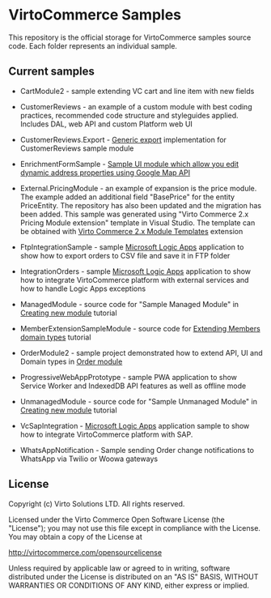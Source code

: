 # VirtoCommerce Samples

This repository is the official storage for VirtoCommerce samples source code. Each folder represents an individual sample.

## Current samples

* CartModule2 - sample extending VC cart and line item with new fields

* CustomerReviews - an example of a custom module with best coding practices, recommended code structure and styleguides applied. Includes DAL, web API and custom Platform web UI

* CustomerReviews.Export - [Generic export](https://github.com/VirtoCommerce/vc-module-export) implementation for CustomerReviews sample module

* EnrichmentFormSample - [Sample UI module which allow you edit dynamic address properties using Google Map API](/EnrichmentFormSample/Readme.md)

* External.PricingModule - an example of expansion is the price module. The example added an additional field "BasePrice" for the entity PriceEntity. The repository has also been updated and the migration has been added. This sample was generated using "Virto Commerce 2.x Pricing Module extension" template in Visual Studio. The template can be obtained with [Virto Commerce 2.x Module Templates](https://marketplace.visualstudio.com/items?itemName=Virto-Commerce.VirtoCommerceModuleTemplates) extension

* FtpIntegrationSample - sample [Microsoft Logic Apps](https://azure.microsoft.com/en-us/services/logic-apps/) application to show how to export orders to CSV file and save it in FTP folder

* IntegrationOrders - sample [Microsoft Logic Apps](https://azure.microsoft.com/en-us/services/logic-apps/) application to show how to integrate VirtoCommerce platform with external services and how to handle Logic Apps exceptions

* ManagedModule - source code for "Sample Managed Module" in [Creating new module](https://virtocommerce.com/docs/vc2devguide/working-with-platform-manager/extending-functionality/creating-new-module) tutorial

* MemberExtensionSampleModule - source code for [Extending Members domain types](https://virtocommerce.com/docs/vc2devguide/extending-commerce/extending-members-domain-types) tutorial

* OrderModule2 - sample project demonstrated how to extend  API, UI and Domain types in [Order module](https://github.com/VirtoCommerce/vc-module-order)

* ProgressiveWebAppPrototype - sample PWA application to show Service Worker and IndexedDB API features as well as offline mode

* UnmanagedModule - source code for "Sample Unmanaged Module" in [Creating new module](https://virtocommerce.com/docs/vc2devguide/working-with-platform-manager/extending-functionality/creating-new-module) tutorial

* VcSapIntegration - [Microsoft Logic Apps](https://azure.microsoft.com/en-us/services/logic-apps/) application sample to show how to integrate VirtoCommerce platform with SAP. 

* WhatsAppNotification - Sample sending Order change notifications to WhatsApp via Twilio or Woowa gateways

## License

Copyright (c) Virto Solutions LTD.  All rights reserved.

Licensed under the Virto Commerce Open Software License (the "License"); you
may not use this file except in compliance with the License. You may
obtain a copy of the License at

http://virtocommerce.com/opensourcelicense

Unless required by applicable law or agreed to in writing, software
distributed under the License is distributed on an "AS IS" BASIS,
WITHOUT WARRANTIES OR CONDITIONS OF ANY KIND, either express or
implied.
